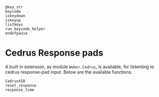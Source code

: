 

```@docs
@key_str
keycode
iskeydown
iskeyup
listkeys
run_keycode_helper
endofpause
```

# Cedrus Response pads

A built in extension, as module `Weber.Cedrus`, is available, for listenting
to cedrus response-pad input. Below are the available functions.

```@docs
CedrusXID
reset_response
response_time
```

